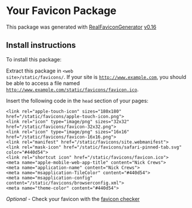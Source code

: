 # Your Favicon Package

This package was generated with [RealFaviconGenerator](https://realfavicongenerator.net/) [v0.16](https://realfavicongenerator.net/change_log#v0.16)

## Install instructions

To install this package:

Extract this package in <code>&lt;web site&gt;/static/favicons/</code>. If your site is <code>http://www.example.com</code>, you should be able to access a file named <code>http://www.example.com/static/favicons/favicon.ico</code>.

Insert the following code in the `head` section of your pages:

    <link rel="apple-touch-icon" sizes="180x180" href="/static/favicons/apple-touch-icon.png">
    <link rel="icon" type="image/png" sizes="32x32" href="/static/favicons/favicon-32x32.png">
    <link rel="icon" type="image/png" sizes="16x16" href="/static/favicons/favicon-16x16.png">
    <link rel="manifest" href="/static/favicons/site.webmanifest">
    <link rel="mask-icon" href="/static/favicons/safari-pinned-tab.svg" color="#440d54">
    <link rel="shortcut icon" href="/static/favicons/favicon.ico">
    <meta name="apple-mobile-web-app-title" content="Nick Crews">
    <meta name="application-name" content="Nick Crews">
    <meta name="msapplication-TileColor" content="#440d54">
    <meta name="msapplication-config" content="/static/favicons/browserconfig.xml">
    <meta name="theme-color" content="#440d54">

*Optional* - Check your favicon with the [favicon checker](https://realfavicongenerator.net/favicon_checker)